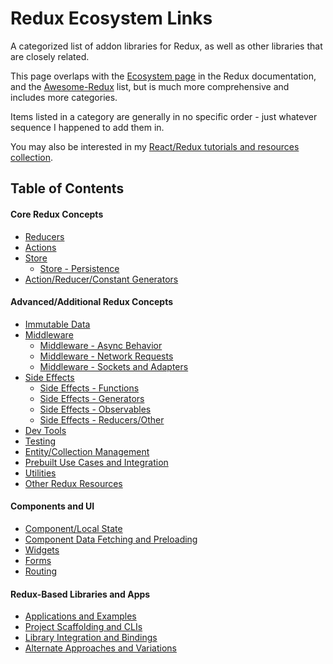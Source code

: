 # Redux Ecosystem Links
A categorized list of addon libraries for Redux, as well as other libraries that are closely related.

This page overlaps with the [Ecosystem page](https://redux.js.org/introduction/ecosystem) in the Redux documentation, and the [Awesome-Redux](https://github.com/xgrommx/awesome-redux) list, but is much more comprehensive and includes more categories.

Items listed in a category are generally in no specific order - just whatever sequence I happened to add them in.

You may also be interested in my [React/Redux tutorials and resources collection](https://github.com/markerikson/react-redux-links).

## Table of Contents

#### Core Redux Concepts

- [Reducers](./reducers.md)
- [Actions](./actions.md)
- [Store](./store.md)
  - [Store - Persistence](store-persistence.md)
- [Action/Reducer/Constant Generators](./action-reducer-generators.md)

#### Advanced/Additional Redux Concepts

- [Immutable Data](./immutable-data.md)
- [Middleware](./middleware.md)
  - [Middleware - Async Behavior](middleware-async.md)
  - [Middleware - Network Requests](middleware-network-requests.md)
  - [Middleware - Sockets and Adapters](middleware-sockets-adapters.md)
- [Side Effects](./side-effects.md)
  - [Side Effects - Functions](side-effects-functions.md)
  - [Side Effects - Generators](side-effects-generators.md)
  - [Side Effects - Observables](side-effects-observables.md)
  - [Side Effects - Reducers/Other](side-effects-other.md)
- [Dev Tools](devtools.md)
- [Testing](testing.md)
- [Entity/Collection Management](entity-collection-management.md)
- [Prebuilt Use Cases and Integration](use-cases.md)
- [Utilities](utilities.md)
- [Other Redux Resources](other-resources.md)

#### Components and UI

- [Component/Local State](component-state.md)
- [Component Data Fetching and Preloading](component-data-fetching-preloading.md)
- [Widgets](widgets.md)
- [Forms](forms.md)
- [Routing](routing.md)

#### Redux-Based Libraries and Apps

- [Applications and Examples](apps-and-examples.md)
- [Project Scaffolding and CLIs](project-scaffolding.md)
- [Library Integration and Bindings](./library-integration.md)
- [Alternate Approaches and Variations](variations.md)
